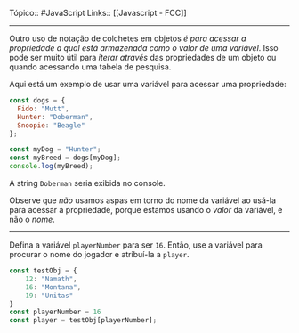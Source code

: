 Tópico:: #JavaScript 
Links:: [[Javascript - FCC]]

---
Outro uso de notação de colchetes em objetos *é para acessar a propriedade a qual está armazenada como o valor de uma variável*. Isso pode ser muito útil para *iterar através* das propriedades de um objeto ou quando acessando uma tabela de pesquisa.

Aqui está um exemplo de usar uma variável para acessar uma propriedade:

```js
const dogs = {
  Fido: "Mutt",
  Hunter: "Doberman",
  Snoopie: "Beagle"
};

const myDog = "Hunter";
const myBreed = dogs[myDog];
console.log(myBreed);
```

A string `Doberman` seria exibida no console.

Observe que _não_ usamos aspas em torno do nome da variável ao usá-la para acessar a propriedade, porque estamos usando o _valor_ da variável, e não o _nome_.

---

Defina a variável `playerNumber` para ser `16`. Então, use a variável para procurar o nome do jogador e atribuí-la a `player`.

```js 
const testObj = {
	12: "Namath",
	16: "Montana",
	19: "Unitas"
}
const playerNumber = 16
const player = testObj[playerNumber];

```
